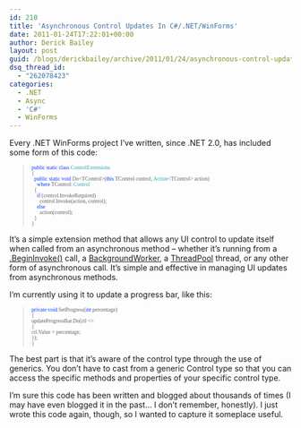```yaml
---
id: 210
title: 'Asynchronous Control Updates In C#/.NET/WinForms'
date: 2011-01-24T17:22:01+00:00
author: Derick Bailey
layout: post
guid: /blogs/derickbailey/archive/2011/01/24/asynchronous-control-updates-in-c-net-winforms.aspx
dsq_thread_id:
  - "262078423"
categories:
  - .NET
  - Async
  - 'C#'
  - WinForms
---
```

Every .NET WinForms project I&#8217;ve written, since .NET 2.0, has included some form of this code:

> <pre style="margin: 0.0px 0.0px 0.0px 0.0px;font: 9.5px Consolas;color: #0034ff">public<span style="color: #000000"> </span>static<span style="color: #000000"> </span>class<span style="color: #000000"> </span><span style="color: #31a2bd">ControlExtensions</span></pre>
> 
> <pre style="margin: 0.0px 0.0px 0.0px 0.0px;font: 9.5px Consolas">{</pre>
> 
> <pre style="margin: 0.0px 0.0px 0.0px 0.0px;font: 9.5px Consolas"><span style="color: #0034ff">  public</span> <span style="color: #0034ff">static</span> <span style="color: #0034ff">void</span> Do&lt;TControl&gt;(<span style="color: #0034ff">this</span> TControl control, <span style="color: #31a2bd">Action</span>&lt;TControl&gt; action)</pre>
> 
> <pre style="margin: 0.0px 0.0px 0.0px 0.0px;font: 9.5px Consolas"><span style="color: #0034ff">    where</span> TControl: <span style="color: #31a2bd">Control</span></pre>
> 
> <pre style="margin: 0.0px 0.0px 0.0px 0.0px;font: 9.5px Consolas">  {</pre>
> 
> <pre style="margin: 0.0px 0.0px 0.0px 0.0px;font: 9.5px Consolas"><span style="color: #0034ff">    if</span> (control.InvokeRequired)</pre>
> 
> <pre style="margin: 0.0px 0.0px 0.0px 0.0px;font: 9.5px Consolas">      control.Invoke(action, control);</pre>
> 
> <pre style="margin: 0.0px 0.0px 0.0px 0.0px;font: 9.5px Consolas"><span style="color: #0034ff">    else</span></pre>
> 
> <pre style="margin: 0.0px 0.0px 0.0px 0.0px;font: 9.5px Consolas">      action(control);</pre>
> 
> <pre style="margin: 0.0px 0.0px 0.0px 0.0px;font: 9.5px Consolas">  }</pre>
> 
> <pre style="margin: 0.0px 0.0px 0.0px 0.0px;font: 9.5px Consolas">}</pre>

It&#8217;s a simple extension method that allows any UI control to update itself when called from an asynchronous method &#8211; whether it&#8217;s running from a [.BeginInvoke()](http://msdn.microsoft.com/en-us/library/system.windows.forms.control.begininvoke.aspx) call, a [BackgroundWorker](http://msdn.microsoft.com/en-us/library/system.componentmodel.backgroundworker.aspx), a [ThreadPool](http://msdn.microsoft.com/es-es/library/system.threading.threadpool.aspx) thread, or any other form of asynchronous call. It&#8217;s simple and effective in managing UI updates from asynchronous methods.

I&#8217;m currently using it to update a progress bar, like this:

> <pre style="margin: 0.0px 0.0px 0.0px 0.0px;font: 9.5px Consolas"><span style="color: #0034ff">private</span> <span style="color: #0034ff">void</span> SetProgress(<span style="color: #0034ff">int</span> percentage)</pre>
> 
> <pre style="margin: 0.0px 0.0px 0.0px 0.0px;font: 9.5px Consolas">{</pre>
> 
> <pre style="margin: 0.0px 0.0px 0.0px 0.0px;font: 9.5px Consolas">updateProgressBar.Do(ctl =&gt;</pre>
> 
> <pre style="margin: 0.0px 0.0px 0.0px 0.0px;font: 9.5px Consolas">{</pre>
> 
> <pre style="margin: 0.0px 0.0px 0.0px 0.0px;font: 9.5px Consolas">ctl.Value = percentage;</pre>
> 
> <pre style="margin: 0.0px 0.0px 0.0px 0.0px;font: 9.5px Consolas">});<br /></pre>
> 
> <pre style="margin: 0.0px 0.0px 0.0px 0.0px;font: 9.5px Consolas">}</pre>

The best part is that it&#8217;s aware of the control type through the use of generics. You don&#8217;t have to cast from a generic Control type so that you can access the specific methods and properties of your specific control type.

I&#8217;m sure this code has been written and blogged about thousands of times (I may have even blogged it in the past&#8230; I don&#8217;t remember, honestly). I just wrote this code again, though, so I wanted to capture it someplace useful.